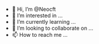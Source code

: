 - 👋 Hi, I’m @Neocft
- 👀 I’m interested in ...
- 🌱 I’m currently learning ...
- 💞️ I’m looking to collaborate on ...
- 📫 How to reach me ...

<!---
Neocft/Neocft is a ✨ special ✨ repository because its `README.md` (this file) appears on your GitHub profile.
You can click the Preview link to take a look at your changes.
--->
